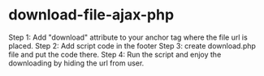 # download-file-ajax-php
Step 1: Add "download" attribute to your anchor tag where the file url is placed.
Step 2: Add script code in the footer
Step 3: create download.php file and put the code there.
Step 4: Run the script and enjoy the downloading by hiding the url from user.
